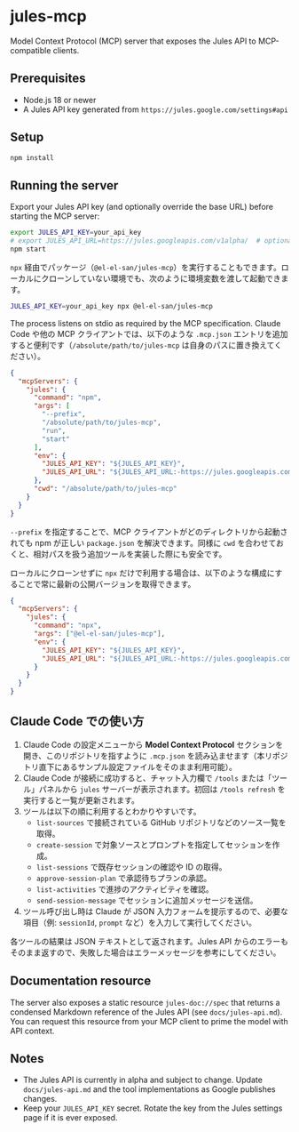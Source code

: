 # jules-mcp

Model Context Protocol (MCP) server that exposes the Jules API to MCP-compatible clients.

## Prerequisites
- Node.js 18 or newer
- A Jules API key generated from `https://jules.google.com/settings#api`

## Setup
```bash
npm install
```

## Running the server
Export your Jules API key (and optionally override the base URL) before starting the MCP server:

```bash
export JULES_API_KEY=your_api_key
# export JULES_API_URL=https://jules.googleapis.com/v1alpha/  # optional override
npm start
```

`npx` 経由でパッケージ（`@el-el-san/jules-mcp`）を実行することもできます。ローカルにクローンしていない環境でも、次のように環境変数を渡して起動できます。

```bash
JULES_API_KEY=your_api_key npx @el-el-san/jules-mcp
```

The process listens on stdio as required by the MCP specification. Claude Code や他の MCP クライアントでは、以下のような `.mcp.json` エントリを追加すると便利です（`/absolute/path/to/jules-mcp` は自身のパスに置き換えてください）。

```json
{
  "mcpServers": {
    "jules": {
      "command": "npm",
      "args": [
        "--prefix",
        "/absolute/path/to/jules-mcp",
        "run",
        "start"
      ],
      "env": {
        "JULES_API_KEY": "${JULES_API_KEY}",
        "JULES_API_URL": "${JULES_API_URL:-https://jules.googleapis.com/v1alpha/}"
      },
      "cwd": "/absolute/path/to/jules-mcp"
    }
  }
}
```

`--prefix` を指定することで、MCP クライアントがどのディレクトリから起動されても npm が正しい `package.json` を解決できます。同様に `cwd` を合わせておくと、相対パスを扱う追加ツールを実装した際にも安全です。

ローカルにクローンせずに `npx` だけで利用する場合は、以下のような構成にすることで常に最新の公開バージョンを取得できます。

```json
{
  "mcpServers": {
    "jules": {
      "command": "npx",
      "args": ["@el-el-san/jules-mcp"],
      "env": {
        "JULES_API_KEY": "${JULES_API_KEY}",
        "JULES_API_URL": "${JULES_API_URL:-https://jules.googleapis.com/v1alpha/}"
      }
    }
  }
}
```

## Claude Code での使い方
1. Claude Code の設定メニューから **Model Context Protocol** セクションを開き、このリポジトリを指すように `.mcp.json` を読み込ませます（本リポジトリ直下にあるサンプル設定ファイルをそのまま利用可能）。
2. Claude Code が接続に成功すると、チャット入力欄で `/tools` または「ツール」パネルから `jules` サーバーが表示されます。初回は `/tools refresh` を実行すると一覧が更新されます。
3. ツールは以下の順に利用するとわかりやすいです。
   - `list-sources` で接続されている GitHub リポジトリなどのソース一覧を取得。
   - `create-session` で対象ソースとプロンプトを指定してセッションを作成。
   - `list-sessions` で既存セッションの確認や ID の取得。
   - `approve-session-plan` で承認待ちプランの承認。
   - `list-activities` で進捗のアクティビティを確認。
   - `send-session-message` でセッションに追加メッセージを送信。
4. ツール呼び出し時は Claude が JSON 入力フォームを提示するので、必要な項目（例: `sessionId`, `prompt` など）を入力して実行してください。

各ツールの結果は JSON テキストとして返されます。Jules API からのエラーもそのまま返すので、失敗した場合はエラーメッセージを参考にしてください。

## Documentation resource
The server also exposes a static resource `jules-doc://spec` that returns a condensed Markdown reference of the Jules API (see `docs/jules-api.md`). You can request this resource from your MCP client to prime the model with API context.

## Notes
- The Jules API is currently in alpha and subject to change. Update `docs/jules-api.md` and the tool implementations as Google publishes changes.
- Keep your `JULES_API_KEY` secret. Rotate the key from the Jules settings page if it is ever exposed.
